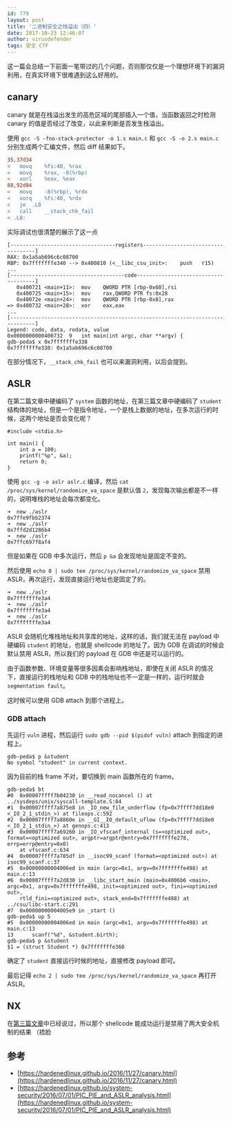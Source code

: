 ```yaml
---
id: 779
layout: post
title: '二进制安全之栈溢出（四）'
date: 2017-10-23 12:46:07
author: virusdefender
tags: 安全 CTF
---
```


这一篇会总结一下前面一笔带过的几个问题，否则那仅仅是一个理想环境下的漏洞利用，在真实环境下很难遇到这么好用的。

## canary

canary 就是在栈溢出发生的高危区域的尾部插入一个值，当函数返回之时检测 canary 的值是否经过了改变，以此来判断是否发生栈溢出。

使用 `gcc -S -fno-stack-protector -o 1.s main.c` 和 `gcc -S -o 2.s main.c` 分别生成两个汇编文件，然后 diff 结果如下。

```diff
35,37d34
< 	movq	%fs:40, %rax
< 	movq	%rax, -8(%rbp)
< 	xorl	%eax, %eax
88,92d84
< 	movq	-8(%rbp), %rdx
< 	xorq	%fs:40, %rdx
< 	je	.L8
< 	call	__stack_chk_fail
< .L8:
```

实际调试也很清楚的展示了这一点

```
[----------------------------------registers-----------------------------------]
RAX: 0x1a5ab696c6c08700
RBP: 0x7fffffffe340 --> 0x400810 (<__libc_csu_init>:	push   r15)
...
[-------------------------------------code-------------------------------------]
   0x400721 <main+11>:	mov    QWORD PTR [rbp-0x60],rsi
   0x400725 <main+15>:	mov    rax,QWORD PTR fs:0x28
   0x40072e <main+24>:	mov    QWORD PTR [rbp-0x8],rax
=> 0x400732 <main+28>:	xor    eax,eax
...
[------------------------------------------------------------------------------]
Legend: code, data, rodata, value
0x0000000000400732	9	int main(int argc, char **argv) {
gdb-peda$ x 0x7fffffffe338
0x7fffffffe338:	0x1a5ab696c6c08700
```

在部分情况下，`__stack_chk_fail` 也可以来漏洞利用，以后会提到。

## ASLR

在第二篇文章中硬编码了 `system` 函数的地址，在第三篇文章中硬编码了 `student` 结构体的地址，但是一个是指令地址，一个是栈上数据的地址，在多次运行的时候，这两个地址是否会变化呢？

```clike
#include <stdio.h>

int main() {
    int a = 100;
    printf("%p", &a);
    return 0;
}
```

使用 `gcc -g -o aslr aslr.c` 编译，然后 `cat /proc/sys/kernel/randomize_va_space` 是默认值 `2`，发现每次输出都是不一样的，说明堆栈的地址会每次都变化。

```
➜  new ./aslr
0x7ffe9fbb2374                                                                                                                                         ➜  new ./aslr
0x7ffd2d1286b4                                                                                                                                         ➜  new ./aslr
0x7ffc697f8af4
```

但是如果在 GDB 中多次运行，然后 `p &a` 会发现地址是固定不变的。

然后使用 `echo 0 | sudo tee /proc/sys/kernel/randomize_va_space` 禁用 ASLR，再次运行，发现直接运行地址也是固定了的。

```
➜  new ./aslr
0x7fffffffe3a4                                                                                                                                       ➜  new ./aslr
0x7fffffffe3a4                                                                                                                                        ➜  new ./aslr
0x7fffffffe3a4
```

ASLR 会随机化堆栈地址和共享库的地址，这样的话，我们就无法在 payload 中硬编码 `student` 的地址，也就是 shellcode 的地址了。因为 GDB 在调试的时候会默认禁用 ASLR，所以我们的 payload 在 GDB 中还是可以运行的。

由于函数参数、环境变量等很多因素会影响栈地址，即使在关闭 ASLR 的情况下，直接运行的栈地址和 GDB 中的栈地址也不一定是一样的，运行时就会 `segmentation fault`。

这时候可以使用 GDB attach 到那个进程上。

### GDB attach

先运行 `vuln` 进程，然后运行 `sudo gdb --pid $(pidof vuln)` attach 到指定的进程上。

```
gdb-peda$ p &student
No symbol "student" in current context.
```

因为目前的栈 frame 不对，要切换到 main 函数所在的 frame。

```
gdb-peda$ bt
#0  0x00007ffff7b04230 in __read_nocancel () at ../sysdeps/unix/syscall-template.S:84
#1  0x00007ffff7a875e8 in _IO_new_file_underflow (fp=0x7ffff7dd18e0 <_IO_2_1_stdin_>) at fileops.c:592
#2  0x00007ffff7a8860e in __GI__IO_default_uflow (fp=0x7ffff7dd18e0 <_IO_2_1_stdin_>) at genops.c:413
#3  0x00007ffff7a69260 in _IO_vfscanf_internal (s=<optimized out>, format=<optimized out>, argptr=argptr@entry=0x7fffffffe278, errp=errp@entry=0x0)
    at vfscanf.c:634
#4  0x00007ffff7a785df in __isoc99_scanf (format=<optimized out>) at isoc99_scanf.c:37
#5  0x00000000004006ed in main (argc=0x1, argv=0x7fffffffe498) at main.c:13
#6  0x00007ffff7a2d830 in __libc_start_main (main=0x4006b6 <main>, argc=0x1, argv=0x7fffffffe498, init=<optimized out>, fini=<optimized out>,
    rtld_fini=<optimized out>, stack_end=0x7fffffffe488) at ../csu/libc-start.c:291
#7  0x00000000004005e9 in _start ()
gdb-peda$ up 5
#5  0x00000000004006ed in main (argc=0x1, argv=0x7fffffffe498) at main.c:13
13	    scanf("%d", &student.birth);
gdb-peda$ p &student
$1 = (struct Student *) 0x7fffffffe360
```

确定了 `student` 直接运行时候的地址，直接修改 payload 即可。

最后记得 `echo 2 | sudo tee /proc/sys/kernel/randomize_va_space` 再打开 ASLR。

## NX

在[第三篇文章](https://virusdefender.net/index.php/archives/778/)中已经说过，所以那个 shellcode 能成功运行是禁用了两大安全机制的结果 （捂脸

## 参考

 - [https://hardenedlinux.github.io/2016/11/27/canary.html](https://hardenedlinux.github.io/2016/11/27/canary.html)
 - [https://hardenedlinux.github.io/system-security/2016/07/01/PIC_PIE_and_ASLR_analysis.html](https://hardenedlinux.github.io/system-security/2016/07/01/PIC_PIE_and_ASLR_analysis.html)


